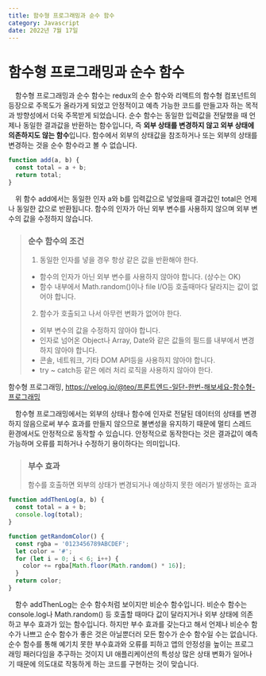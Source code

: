 ```yaml
---
title: 함수형 프로그래밍과 순수 함수
category: Javascript
date: 2022년 7월 17일
---
```


# 함수형 프로그래밍과 순수 함수

&emsp;함수형 프로그래밍과 순수 함수는 redux의 순수 함수와 리액트의 함수형 컴포넌트의 등장으로 주목도가 올라가게 되었고 안정적이고 예측 가능한 코드를 만들고자 하는 목적과 방향성에서 더욱 주목받게 되었습니다. 순수 함수는 동일한 입력값을 전달했을 때 언제나 동일한 결과값을 반환하는 함수입니다, 즉 **외부 상태를 변경하지 않고 외부 상태에 의존하지도 않는 함수**입니다. 함수에서 외부의 상태값을 참조하거나 또는 외부의 상태를 변경하는 것을 순수 함수라고 볼 수 없습니다.

```js
function add(a, b) {
  const total = a + b;
  return total;
}
```

&emsp;위 함수 add에서는 동일한 인자 a와 b를 입력값으로 넣었을때 결과값인 total은 언제나 동일한 값으로 반환됩니다. 함수의 인자가 아닌 외부 변수를 사용하지 않으며 외부 변수의 값을 수정하지 않습니다.

>### 순수 함수의 조건
>1. 동일한 인자를 넣을 경우 항상 같은 값을 반환해야 한다.
> - 함수의 인자가 아닌 외부 변수를 사용하지 않아야 합니다. (상수는 OK)
> - 함수 내부에서 Math.random()이나 file I/O등 호출때마다 달라지는 값이 없어야 합니다.
>2. 함수가 호출되고 나서 아무런 변화가 없어야 한다.
> - 외부 변수의 값을 수정하지 않아야 합니다.
> - 인자로 넘어온 Object나 Array, Date와 같은 값들의 필드를 내부에서 변경하지 않아야 합니다.
> - 콘솔, 네트워크, 기타 DOM API등을 사용하지 않아야 합니다.
> - try ~ catch등 같은 에러 처리 로직을 사용하지 않아야 한다.

<span>함수형 프로그래밍, https://velog.io/@teo/프론트엔드-일단-한번-해보세요-함수형-프로그래밍</span>

&emsp;함수형 프로그래밍에서는 외부의 상태나 함수에 인자로 전달된 데이터의 상태를 변경하지 않음으로써 부수 효과를 만들지 않으므로 불변성을 유지하기 때문에 멀티 스레드 환경에서도 안정적으로 동작할 수 있습니다. 안정적으로 동작한다는 것은 결과값이 예측 가능하며 오류를 피하거나 수정하기 용이하다는 의미입니다.

> ### 부수 효과
> 함수를 호출하면 외부의 상태가 변경되거나 예상하지 못한 에러가 발생하는 효과

```js
function addThenLog(a, b) {
  const total = a + b;
  console.log(total);
}

function getRandomColor() {
  const rgba = '0123456789ABCDEF';
  let color = '#';
  for (let i = 0; i < 6; i++) {
    color += rgba[Math.floor(Math.random() * 16)];
  }
  return color;
}
```

&emsp;함수 addThenLog는 순수 함수처럼 보이지만 비순수 함수입니다. 비순수 함수는 console.log나 Math.random() 등 호출할 때마다 값이 달라지거나 외부 상태에 의존하고 부수 효과가 있는 함수입니다. 하지만 부수 효과를 갖는다고 해서 언제나 비순수 함수가 나쁘고 순수 함수가 좋은 것은 아닐뿐더러 모든 함수가 순수 함수일 수는 없습니다. 순수 함수를 통해 예기치 못한 부수효과와 오류를 피하고 앱의 안정성을 높이는 프로그래밍 패러다임을 추구하는 것이지 UI 애플리케이션의 특성상 많은 상태 변화가 일어나기 때문에 의도대로 작동하게 하는 코드를 구현하는 것이 맞습니다.

